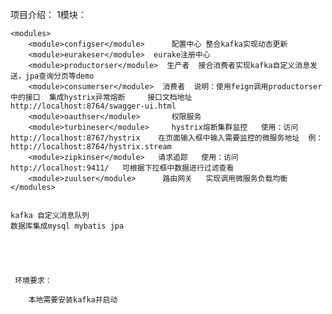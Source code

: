 项目介绍：
    1模块：

    <modules>
        <module>configser</module>      配置中心 整合kafka实现动态更新
        <module>eurakeser</module>  eurake注册中心
        <module>productorser</module>  生产者  接合消费者实现kafka自定义消息发送，jpa查询分页等demo
        <module>consumerser</module>  消费者  说明：使用feign调用productorser中的接口  集成hystrix异常熔断     接口文档地址 http://localhost:8764/swagger-ui.html
        <module>oauthser</module>       权限服务
        <module>turbineser</module>     hystrix熔断集群监控   使用：访问http://localhost:8767/hystrix    在页面输入框中输入需要监控的微服务地址  例：http://localhost:8764/hystrix.stream
        <module>zipkinser</module>   请求追踪   使用：访问 http://localhost:9411/   可根据下拉框中数据进行过滤查看  
        <module>zuulser</module>      路由网关   实现调用微服务负载均衡
    </modules>


    kafka 自定义消息队列
    数据库集成mysql mybatis jpa
    
    
    


     环境要求：

        本地需要安装kafka并启动


 



